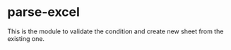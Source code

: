 # parse-excel
This is the module to validate the condition and create new sheet from the existing one.
